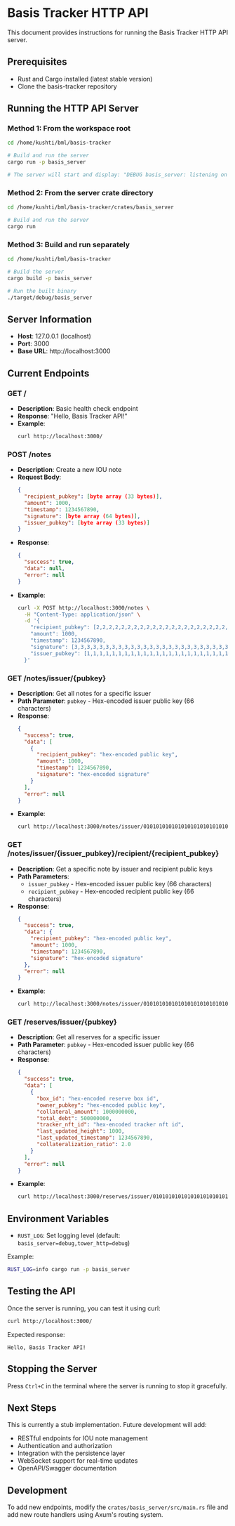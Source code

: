 # Basis Tracker HTTP API

This document provides instructions for running the Basis Tracker HTTP API server.

## Prerequisites

- Rust and Cargo installed (latest stable version)
- Clone the basis-tracker repository

## Running the HTTP API Server

### Method 1: From the workspace root

```bash
cd /home/kushti/bml/basis-tracker

# Build and run the server
cargo run -p basis_server

# The server will start and display: "DEBUG basis_server: listening on 127.0.0.1:3000"
```

### Method 2: From the server crate directory

```bash
cd /home/kushti/bml/basis-tracker/crates/basis_server

# Build and run the server
cargo run
```

### Method 3: Build and run separately

```bash
cd /home/kushti/bml/basis-tracker

# Build the server
cargo build -p basis_server

# Run the built binary
./target/debug/basis_server
```

## Server Information

- **Host**: 127.0.0.1 (localhost)
- **Port**: 3000
- **Base URL**: http://localhost:3000

## Current Endpoints

### GET /
- **Description**: Basic health check endpoint
- **Response**: "Hello, Basis Tracker API!"
- **Example**:
  ```bash
  curl http://localhost:3000/
  ```

### POST /notes
- **Description**: Create a new IOU note
- **Request Body**:
  ```json
  {
    "recipient_pubkey": [byte array (33 bytes)],
    "amount": 1000,
    "timestamp": 1234567890,
    "signature": [byte array (64 bytes)],
    "issuer_pubkey": [byte array (33 bytes)]
  }
  ```
- **Response**: 
  ```json
  {
    "success": true,
    "data": null,
    "error": null
  }
  ```
- **Example**:
  ```bash
  curl -X POST http://localhost:3000/notes \
    -H "Content-Type: application/json" \
    -d '{
      "recipient_pubkey": [2,2,2,2,2,2,2,2,2,2,2,2,2,2,2,2,2,2,2,2,2,2,2,2,2,2,2,2,2,2,2,2,2],
      "amount": 1000,
      "timestamp": 1234567890,
      "signature": [3,3,3,3,3,3,3,3,3,3,3,3,3,3,3,3,3,3,3,3,3,3,3,3,3,3,3,3,3,3,3,3,3,3,3,3,3,3,3,3,3,3,3,3,3,3,3,3,3,3,3,3,3,3,3,3,3,3,3,3,3,3,3,3],
      "issuer_pubkey": [1,1,1,1,1,1,1,1,1,1,1,1,1,1,1,1,1,1,1,1,1,1,1,1,1,1,1,1,1,1,1,1,1]
    }'
  ```

### GET /notes/issuer/{pubkey}
- **Description**: Get all notes for a specific issuer
- **Path Parameter**: `pubkey` - Hex-encoded issuer public key (66 characters)
- **Response**: 
  ```json
  {
    "success": true,
    "data": [
      {
        "recipient_pubkey": "hex-encoded public key",
        "amount": 1000,
        "timestamp": 1234567890,
        "signature": "hex-encoded signature"
      }
    ],
    "error": null
  }
  ```
- **Example**:
  ```bash
  curl http://localhost:3000/notes/issuer/010101010101010101010101010101010101010101010101010101010101010101
  ```

### GET /notes/issuer/{issuer_pubkey}/recipient/{recipient_pubkey}
- **Description**: Get a specific note by issuer and recipient public keys
- **Path Parameters**: 
  - `issuer_pubkey` - Hex-encoded issuer public key (66 characters)
  - `recipient_pubkey` - Hex-encoded recipient public key (66 characters)
- **Response**: 
  ```json
  {
    "success": true,
    "data": {
      "recipient_pubkey": "hex-encoded public key",
      "amount": 1000,
      "timestamp": 1234567890,
      "signature": "hex-encoded signature"
    },
    "error": null
  }
  ```
- **Example**:
  ```bash
  curl http://localhost:3000/notes/issuer/010101010101010101010101010101010101010101010101010101010101010101/recipient/020202020202020202020202020202020202020202020202020202020202020202
  ```

### GET /reserves/issuer/{pubkey}
- **Description**: Get all reserves for a specific issuer
- **Path Parameter**: `pubkey` - Hex-encoded issuer public key (66 characters)
- **Response**: 
  ```json
  {
    "success": true,
    "data": [
      {
        "box_id": "hex-encoded reserve box id",
        "owner_pubkey": "hex-encoded public key",
        "collateral_amount": 1000000000,
        "total_debt": 500000000,
        "tracker_nft_id": "hex-encoded tracker nft id",
        "last_updated_height": 1000,
        "last_updated_timestamp": 1234567890,
        "collateralization_ratio": 2.0
      }
    ],
    "error": null
  }
  ```
- **Example**:
  ```bash
  curl http://localhost:3000/reserves/issuer/010101010101010101010101010101010101010101010101010101010101010101
  ```

## Environment Variables

- `RUST_LOG`: Set logging level (default: `basis_server=debug,tower_http=debug`)

Example:
```bash
RUST_LOG=info cargo run -p basis_server
```

## Testing the API

Once the server is running, you can test it using curl:

```bash
curl http://localhost:3000/
```

Expected response:
```
Hello, Basis Tracker API!
```

## Stopping the Server

Press `Ctrl+C` in the terminal where the server is running to stop it gracefully.

## Next Steps

This is currently a stub implementation. Future development will add:

- RESTful endpoints for IOU note management
- Authentication and authorization
- Integration with the persistence layer
- WebSocket support for real-time updates
- OpenAPI/Swagger documentation

## Development

To add new endpoints, modify the `crates/basis_server/src/main.rs` file and add new route handlers using Axum's routing system.